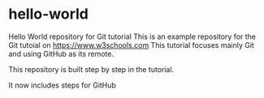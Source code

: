 # hello-world
Hello World repository for Git tutorial
This is an example repository for the Git tutoial on https://www.w3schools.com
This tutorial focuses mainly Git and using GitHub as its remote.

This repository is built step by step in the tutorial.

It now includes steps for GitHub
